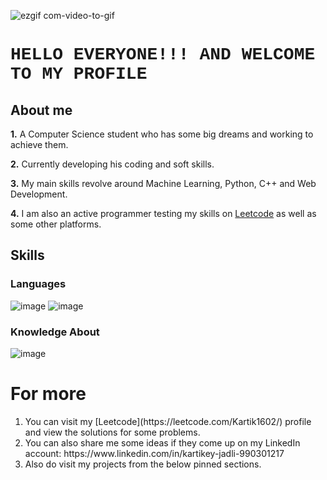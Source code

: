  
![ezgif com-video-to-gif](https://user-images.githubusercontent.com/96066261/219108667-2139873f-3ddb-4864-afa1-c687d976d923.gif)



<h1 style="font-family:courier;"> HELLO EVERYONE!!! AND WELCOME TO MY PROFILE </h1> 


## About me
**1.** A Computer Science student who has some big dreams and working to achieve them.

**2.** Currently developing his coding and soft skills.

**3.** My main skills revolve around Machine Learning, Python, C++ and Web Development.

**4.** I am also an active programmer testing my skills on [Leetcode](https://leetcode.com/Kartik1602/) as well as some other platforms.


## Skills

### Languages

![image](https://user-images.githubusercontent.com/96066261/219604216-33945bf3-2e44-40ce-936b-e14da3ca2cac.png)          ![image](https://user-images.githubusercontent.com/96066261/219604337-827a2bf1-ba3c-4be4-b4af-960fa63e5888.png)


### Knowledge About
![image](https://user-images.githubusercontent.com/96066261/219841866-133e3ef5-4c17-47c8-9910-f9201389a99b.png)


# For more 
<ol> 
 <li>You can visit my [Leetcode](https://leetcode.com/Kartik1602/) profile and view the solutions for some problems.</li>
 <li>You can also share me some ideas if they come up on my LinkedIn account: https://www.linkedin.com/in/kartikey-jadli-990301217</li>
 <li>Also do visit my projects from the below pinned sections.</li>
</ol>
